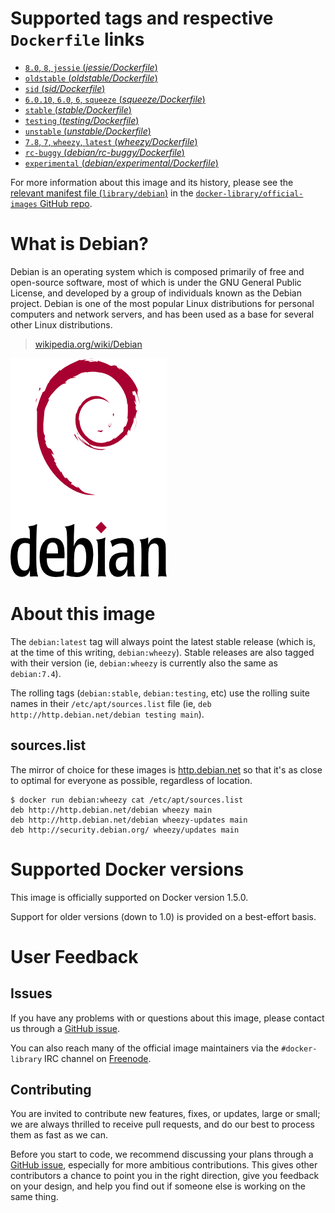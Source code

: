 # Supported tags and respective `Dockerfile` links

- [`8.0`, `8`, `jessie` (*jessie/Dockerfile*)](https://github.com/tianon/docker-brew-debian/blob/b6b91ab925802aff7b832127c278aba23d88d3d1/jessie/Dockerfile)
- [`oldstable` (*oldstable/Dockerfile*)](https://github.com/tianon/docker-brew-debian/blob/1d9a53a1df978176649f87b064a006cfda1480f1/oldstable/Dockerfile)
- [`sid` (*sid/Dockerfile*)](https://github.com/tianon/docker-brew-debian/blob/b6b91ab925802aff7b832127c278aba23d88d3d1/sid/Dockerfile)
- [`6.0.10`, `6.0`, `6`, `squeeze` (*squeeze/Dockerfile*)](https://github.com/tianon/docker-brew-debian/blob/1d9a53a1df978176649f87b064a006cfda1480f1/squeeze/Dockerfile)
- [`stable` (*stable/Dockerfile*)](https://github.com/tianon/docker-brew-debian/blob/b6b91ab925802aff7b832127c278aba23d88d3d1/stable/Dockerfile)
- [`testing` (*testing/Dockerfile*)](https://github.com/tianon/docker-brew-debian/blob/b6b91ab925802aff7b832127c278aba23d88d3d1/testing/Dockerfile)
- [`unstable` (*unstable/Dockerfile*)](https://github.com/tianon/docker-brew-debian/blob/b6b91ab925802aff7b832127c278aba23d88d3d1/unstable/Dockerfile)
- [`7.8`, `7`, `wheezy`, `latest` (*wheezy/Dockerfile*)](https://github.com/tianon/docker-brew-debian/blob/b6b91ab925802aff7b832127c278aba23d88d3d1/wheezy/Dockerfile)
- [`rc-buggy` (*debian/rc-buggy/Dockerfile*)](https://github.com/tianon/dockerfiles/blob/90d86ad63c4a06b7d04d14ad830381b876183b3c/debian/rc-buggy/Dockerfile)
- [`experimental` (*debian/experimental/Dockerfile*)](https://github.com/tianon/dockerfiles/blob/90d86ad63c4a06b7d04d14ad830381b876183b3c/debian/experimental/Dockerfile)

For more information about this image and its history, please see the [relevant
manifest file
(`library/debian`)](https://github.com/docker-library/official-images/blob/master/library/debian)
in the [`docker-library/official-images` GitHub
repo](https://github.com/docker-library/official-images).

# What is Debian?

Debian is an operating system which is composed primarily of free and
open-source software, most of which is under the GNU General Public License, and
developed by a group of individuals known as the Debian project. Debian is one
of the most popular Linux distributions for personal computers and network
servers, and has been used as a base for several other Linux distributions.

> [wikipedia.org/wiki/Debian](https://en.wikipedia.org/wiki/Debian)

![logo](https://raw.githubusercontent.com/docker-library/docs/master/debian/logo.png)

# About this image

The `debian:latest` tag will always point the latest stable release (which is,
at the time of this writing, `debian:wheezy`).  Stable releases are also tagged
with their version (ie, `debian:wheezy` is currently also the same as
`debian:7.4`).

The rolling tags (`debian:stable`, `debian:testing`, etc) use the rolling suite
names in their `/etc/apt/sources.list` file (ie, `deb
http://http.debian.net/debian testing main`).

## sources.list

The mirror of choice for these images is
[http.debian.net](http://http.debian.net) so that it's as close to optimal for
everyone as possible, regardless of location.

    $ docker run debian:wheezy cat /etc/apt/sources.list
    deb http://http.debian.net/debian wheezy main
    deb http://http.debian.net/debian wheezy-updates main
    deb http://security.debian.org/ wheezy/updates main

# Supported Docker versions

This image is officially supported on Docker version 1.5.0.

Support for older versions (down to 1.0) is provided on a best-effort basis.

# User Feedback

## Issues

If you have any problems with or questions about this image, please contact us
 through a [GitHub issue](https://github.com/tianon/docker-brew-debian/issues).

You can also reach many of the official image maintainers via the
`#docker-library` IRC channel on [Freenode](https://freenode.net).

## Contributing

You are invited to contribute new features, fixes, or updates, large or small;
we are always thrilled to receive pull requests, and do our best to process them
as fast as we can.

Before you start to code, we recommend discussing your plans 
through a [GitHub issue](https://github.com/tianon/docker-brew-debian/issues), especially for more ambitious
contributions. This gives other contributors a chance to point you in the right
direction, give you feedback on your design, and help you find out if someone
else is working on the same thing.
